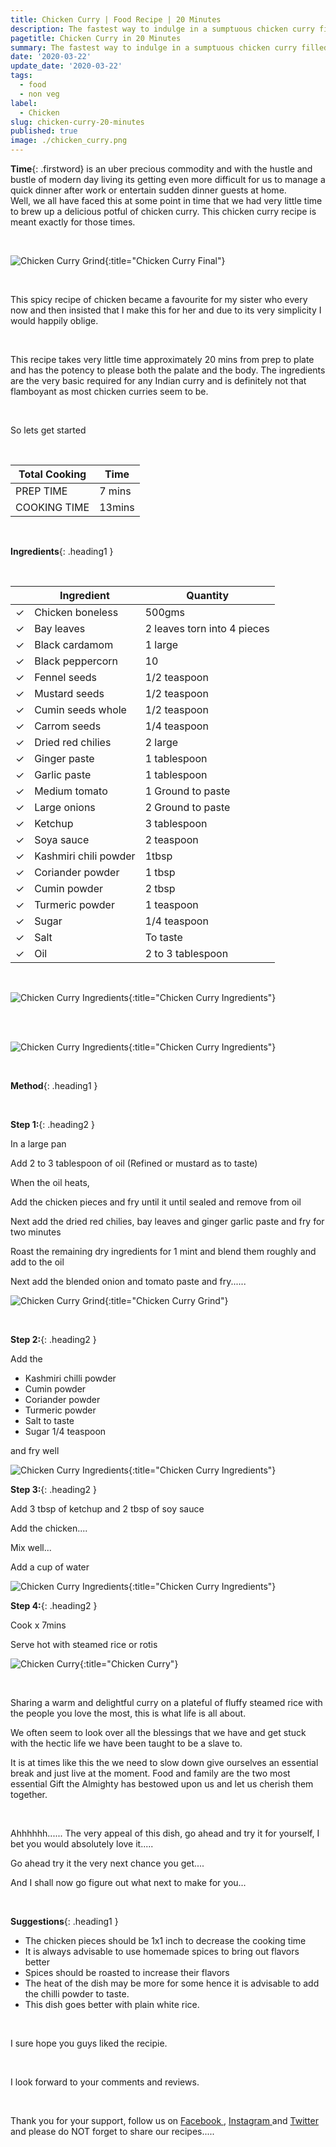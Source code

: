 ```yaml
---
title: Chicken Curry | Food Recipe | 20 Minutes
description: The fastest way to indulge in a sumptuous chicken curry filled with the bursting earthy flavours of beautiful Indian spices So go ahead and enjoy the treat
pagetitle: Chicken Curry in 20 Minutes
summary: The fastest way to indulge in a sumptuous chicken curry filled with the bursting earthy flavours of beautiful Indian spices So go ahead and enjoy the treat
date: '2020-03-22'
update_date: '2020-03-22'
tags:
  - food
  - non veg
label:
  - Chicken
slug: chicken-curry-20-minutes
published: true
image: ./chicken_curry.png
---
```


**Time**{: .firstword} is an uber precious commodity and with the hustle and bustle of modern day living its getting even more difficult for us to manage a quick dinner after work or entertain sudden dinner guests at home.  
Well, we all have faced this at some point in time that we had very little time to brew up a delicious potful of chicken curry. This chicken curry recipe is meant exactly for those times. 

<br/>

![Chicken Curry Grind](./chicken_curry_teaser.jpeg){:title="Chicken Curry Final"}

<br/>

This spicy recipe of chicken became a favourite for my sister who every now and then insisted that I make this for her and due to its very simplicity I would happily oblige.

<br/>

This recipe takes very little time approximately 20 mins from prep to plate and has the potency to please both the palate and the body. The ingredients are the very basic required for any Indian curry and is definitely not that flamboyant as most chicken curries seem to be.

<br/>

So lets get started

<br/>

|    Total Cooking        | Time   |
|--------------|--------|
| PREP TIME    | 7 mins |
| COOKING TIME | 13mins |

<br/>

**Ingredients**{: .heading1 }

<br/>

|                       | Ingredient             | Quantity                    |
|-----------------------|------------------------|-----------------------------|
| <span>&#10003;</span> | Chicken boneless       | 500gms                      |
| <span>&#10003;</span> | Bay leaves             | 2 leaves torn into 4 pieces |
| <span>&#10003;</span> | Black cardamom         |  1 large                    |
| <span>&#10003;</span> | Black peppercorn       | 10                          |
| <span>&#10003;</span> | Fennel seeds           |  1/2 teaspoon               |
| <span>&#10003;</span> | Mustard seeds          | 1/2 teaspoon                |
| <span>&#10003;</span> | Cumin seeds whole      | 1/2 teaspoon                |
| <span>&#10003;</span> | Carrom seeds           |  1/4 teaspoon               |
| <span>&#10003;</span> |  Dried red chilies     |  2 large                    |
| <span>&#10003;</span> | Ginger paste           | 1 tablespoon                |
| <span>&#10003;</span> | Garlic paste           | 1 tablespoon                |
| <span>&#10003;</span> | Medium tomato          | 1 Ground to paste           |
| <span>&#10003;</span> | Large onions           | 2 Ground to paste           |
| <span>&#10003;</span> | Ketchup                |  3 tablespoon               |
| <span>&#10003;</span> | Soya sauce             |  2 teaspoon                 |
| <span>&#10003;</span> |  Kashmiri chili powder | 1tbsp                       |
| <span>&#10003;</span> | Coriander powder       | 1 tbsp                      |
| <span>&#10003;</span> | Cumin powder           | 2 tbsp                      |
| <span>&#10003;</span> | Turmeric powder        | 1 teaspoon                  |
| <span>&#10003;</span> | Sugar                  | 1/4 teaspoon                |
| <span>&#10003;</span> | Salt                   | To taste                    |
| <span>&#10003;</span> | Oil                    | 2 to 3 tablespoon           |

<br/>

![Chicken Curry Ingredients](./chicken_curry_ingredients-1.jpeg){:title="Chicken Curry Ingredients"}

<br/>
<br/>

![Chicken Curry Ingredients](./chicken_curry_ingredients-2.jpeg){:title="Chicken Curry Ingredients"}

<br/>

**Method**{: .heading1 }

<br/>

**Step 1:**{: .heading2 }

In a large pan

Add 2 to 3 tablespoon of oil (Refined or mustard as to taste)

When the oil heats, 

Add the chicken pieces and fry until it until sealed and remove from oil

Next add the dried red chilies, bay leaves and ginger garlic paste and fry for two minutes

Roast the remaining dry ingredients for 1 mint and blend them roughly and add to the oil

Next add the blended onion and tomato paste and fry......

![Chicken Curry Grind](./grind.jpeg){:title="Chicken Curry Grind"}

<br/>

**Step 2:**{: .heading2 }

Add the
- Kashmiri chilli powder
- Cumin powder
- Coriander powder
- Turmeric powder
- Salt to taste
- Sugar 1/4 teaspoon

and fry well

![Chicken Curry Ingredients](./chicken_curry_ingredients-3.jpeg){:title="Chicken Curry Ingredients"}

**Step 3:**{: .heading2 }

Add 3 tbsp of ketchup and 2 tbsp of soy sauce

Add the chicken....

Mix well...

Add a cup of water

![Chicken Curry Ingredients](./chicken_curry_ingredients-4.jpeg){:title="Chicken Curry Ingredients"}


**Step 4:**{: .heading2 }

Cook x 7mins

Serve hot with steamed rice or rotis

![Chicken Curry](./chicken_curry_final.jpeg){:title="Chicken Curry"}

<br/>

Sharing a warm and delightful curry on a plateful of fluffy steamed rice with the people you love the most, this is what life is all about.

We often seem to look over all the blessings that we have and get stuck with the hectic life we have been taught to be a slave to.

It is at times like this the we need to slow down give ourselves an  essential break and just live at the moment. Food and family are the two most essential 
Gift the Almighty has bestowed upon us and let us cherish them together.

<br/>

Ahhhhhh...... The very appeal of this dish, go ahead and try it for yourself, I bet you would absolutely love it.....

Go ahead try it the very next chance you get....

And I shall now go figure out what next to make for you...

<br/>

**Suggestions**{: .heading1 }
- The chicken pieces should be 1x1  inch to decrease the cooking time
- It is always advisable to use homemade spices to bring out flavors better
- Spices should be roasted to increase their flavors
- The heat of the dish may be more for some hence it is advisable to add the chilli powder to taste.
- This dish goes better with plain white rice.

<br/>

I sure hope you guys liked the recipie.

<br/>

I look forward to your comments and reviews. 

<br/>

Thank you for your support, follow us on <a href="https://www.facebook.com/travelBiryani/" title="Travel Biryani Facebook" target="_blank" rel='external nofollow'> Facebook </a>, <a href="https://www.instagram.com/travelBiryani/" title="Travel Biryani Instagram" target="_blank" rel='external nofollow'> Instagram </a>
and <a href="https://twitter.com/travelBiryani" title="Travel Biryani Twitter" target="_blank" rel='external nofollow'> Twitter </a> and please do NOT forget to share our recipes.....


